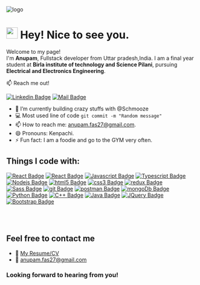 <img src="https://i.ibb.co/YkxwKPk/logo.png" alt="logo" border="0">
<br/>
<h1><img src="https://emojis.slackmojis.com/emojis/images/1531849430/4246/blob-sunglasses.gif?1531849430" width="30"/> Hey! Nice to see you.</h1>

<p>Welcome to my page! </br> I'm <b>Anupam</b>, Fullstack developer from Uttar pradesh,India. I am a final year student at <b>Birla institute of technology and Science Pilani</b>, pursuing <b>Electrical and Electronics Engineering</b>.</p>

:mailbox: Reach me out!

[![Linkedin Badge](https://img.shields.io/badge/-LinkedIn-0e76a8?style=flat&labelColor=0e76a8&logo=linkedin&logoColor=white)](https://www.linkedin.com/in/anupam-srivastava-9b6369186/) [![Mail Badge](https://img.shields.io/badge/-Anupam-c0392b?style=flat&labelColor=c0392b&logo=gmail&logoColor=white)](mailto:anupam.fas27@gmail.com)

- 🔭 I’m currently building crazy stuffs with @Schmooze
- :computer: Most used line of code `git commit -m "Random message"`
- 📫 How to reach me: anupam.fas27@gmail.com.
- 😄 Pronouns: Kenpachi.
- ⚡ Fun fact: I am a foodie and go to the GYM very often.

<h2>Things I code with:</h2>

[![React Badge](https://img.shields.io/badge/-React-00CCA6?style=for-the-badge&labelColor=black&logo=react&logoColor=00CCA6)](#)
[![React Badge](https://img.shields.io/badge/-Reactnative-61DBFC?style=for-the-badge&labelColor=black&logo=react&logoColor=61DBFB)](#) [![Javascript Badge](https://img.shields.io/badge/-Javascript-F0DB4F?style=for-the-badge&labelColor=black&logo=javascript&logoColor=F0DB4F)](#) [![Typescript Badge](https://img.shields.io/badge/-Typescript-007acc?style=for-the-badge&labelColor=black&logo=typescript&logoColor=007acc)](#) [![Nodejs Badge](https://img.shields.io/badge/-Nodejs-3C873A?style=for-the-badge&labelColor=black&logo=node.js&logoColor=3C873A)](#) [![html5 Badge](https://img.shields.io/badge/-html5-DD4B25?style=for-the-badge&labelColor=black&logo=html5&logoColor=DD4B25)](#) [![css3 Badge](https://img.shields.io/badge/-css3-254BDD?style=for-the-badge&labelColor=black&logo=css3&logoColor=254BDD)](#) [![redux Badge](https://img.shields.io/badge/-redux-7247B5?style=for-the-badge&labelColor=black&logo=redux&logoColor=7247B5)](#) [![Sass Badge](https://img.shields.io/badge/-sass-C76494?style=for-the-badge&labelColor=black&logo=sass&logoColor=C76494)](#) [![git Badge](https://img.shields.io/badge/-github-white?style=for-the-badge&labelColor=black&logo=git&logoColor=white)](#) [![postman Badge](https://img.shields.io/badge/-postman-F15A23?style=for-the-badge&labelColor=black&logo=postman&logoColor=F15A23)](#) [![mongoDb Badge](https://img.shields.io/badge/-mongodb-58AA50?style=for-the-badge&labelColor=black&logo=mongodb&logoColor=58AA50)](#) [![Python Badge](https://img.shields.io/badge/-python-3674A5?style=for-the-badge&labelColor=black&logo=python&logoColor=3674A5)](#) [![C++ Badge](https://img.shields.io/badge/-c++-00437E?style=for-the-badge&labelColor=black&logo=c&logoColor=00437E)](#) [![Java Badge](https://img.shields.io/badge/-Java-4F7D9A?style=for-the-badge&labelColor=black&logo=java&logoColor=4F7D9A)](#) [![JQuery Badge](https://img.shields.io/badge/-JQuery-0766A?style=for-the-badge&labelColor=black&logo=jquery&logoColor=0766A)](#) [![Bootstrap Badge](https://img.shields.io/badge/-Bootstrap-7911F2?style=for-the-badge&labelColor=black&logo=bootstrap&logoColor=7911F2)](#)

<br />
<br />

## Feel free to contact me

- :paperclip: [My Resume/CV](https://drive.google.com/file/d/1n5Mpp3Yaf0ZkRUW3qz4sosBolr2yShqR/view?usp=sharing)
- :email: anupam.fas27@gmail.com

<h3><b>Looking forward to hearing from you!</b></h3>

<!--
**meliodas113/meliodas113** is a ✨ _special_ ✨ repository because its `README.md` (this file) appears on your GitHub profile.

Here are some ideas to get you started:

- 🔭 I’m currently working on ...
- 🌱 I’m currently learning ...
- 👯 I’m looking to collaborate on ...
- 🤔 I’m looking for help with ...
- 💬 Ask me about ...
- 📫 How to reach me: ...
- 😄 Pronouns: ...
- ⚡ Fun fact: ...
-->

